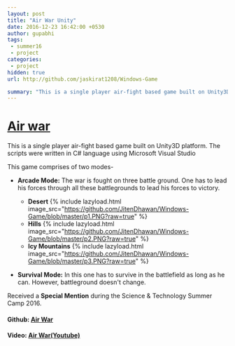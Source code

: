 ```yaml
---
layout: post
title: "Air War Unity"
date: 2016-12-23 16:42:00 +0530
author: gupabhi
tags:
 - summer16
 - project
categories:
 - project
hidden: true
url: http://github.com/jaskirat1208/Windows-Game

summary: "This is a single player air-fight based game built on Unity3D platform. The scripts were written in C# language using Microsoft Visual Studio"
---
```


# [Air war](http://github.com/jaskirat1208/Windows-Game)

This is a single player air-fight based game built on Unity3D platform. The scripts were written in C# language using Microsoft Visual Studio

This game comprises of two modes-
* **Arcade Mode:** The war is fought on three battle ground. One has to lead his forces through all these battlegrounds to lead his forces to victory.
	* **Desert**
		{% include lazyload.html image_src="https://github.com/JitenDhawan/Windows-Game/blob/master/p1.PNG?raw=true" %}
	* **Hills**
		{% include lazyload.html image_src="https://github.com/JitenDhawan/Windows-Game/blob/master/p2.PNG?raw=true" %}
	* **Icy Mountains**
		{% include lazyload.html image_src="https://github.com/JitenDhawan/Windows-Game/blob/master/p3.PNG?raw=true" %}

* **Survival Mode:** In this one has to survive in the battlefield as long as he can. However, battleground doesn't change.

Received a **Special Mention** during the Science & Technology Summer Camp 2016.

#### Github: [Air War](http://github.com/jaskirat1208/Windows-Game)
#### Video: [Air War(Youtube)](https://www.youtube.com/watch?v=MJNwBx_Hbhg)
